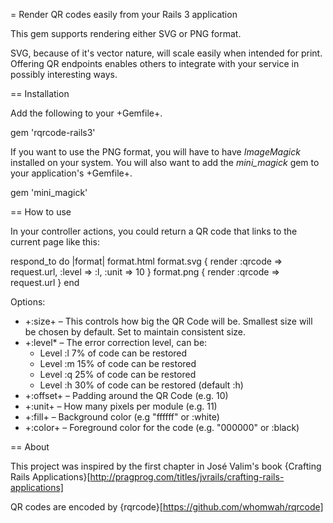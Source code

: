 = Render QR codes easily from your Rails 3 application

This gem supports rendering either SVG or PNG format.

SVG, because of it's vector nature, will scale easily when intended for print. Offering QR endpoints enables others to integrate with your service in possibly interesting ways.

== Installation

Add the following to your +Gemfile+.

  gem 'rqrcode-rails3'

If you want to use the PNG format, you will have to have *ImageMagick* installed on your system.
You will also want to add the *mini_magick* gem to your application's +Gemfile+.

  gem 'mini_magick'

== How to use

In your controller actions, you could return a QR code that links to the current page like this:

  respond_to do |format|
    format.html
    format.svg { render :qrcode => request.url, :level => :l, :unit => 10 }
    format.png { render :qrcode => request.url }
  end
  
Options:

* +:size+   – This controls how big the QR Code will be. Smallest size will be chosen by default. Set to maintain consistent size.
* +:level*  – The error correction level, can be:
  * Level :l 7%  of code can be restored
  * Level :m 15% of code can be restored
  * Level :q 25% of code can be restored
  * Level :h 30% of code can be restored (default :h) 
* +:offset+ – Padding around the QR Code (e.g. 10)
* +:unit+   – How many pixels per module (e.g. 11)
* +:fill+   – Background color (e.g "ffffff" or :white)
* +:color+  – Foreground color for the code (e.g. "000000" or :black)
  
== About

This project was inspired by the first chapter in José Valim's book {Crafting Rails Applications}[http://pragprog.com/titles/jvrails/crafting-rails-applications]

QR codes are encoded by {rqrcode}[https://github.com/whomwah/rqrcode]